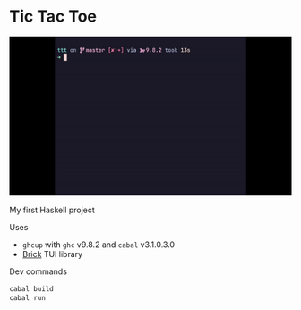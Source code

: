 # Tic Tac Toe

![gif of the game](./ttt.gif)

My first Haskell project

Uses

- `ghcup` with `ghc` v9.8.2 and `cabal` v3.1.0.3.0
- [Brick](https://github.com/jtdaugherty/brick) TUI library

Dev commands

```
cabal build
cabal run
```
